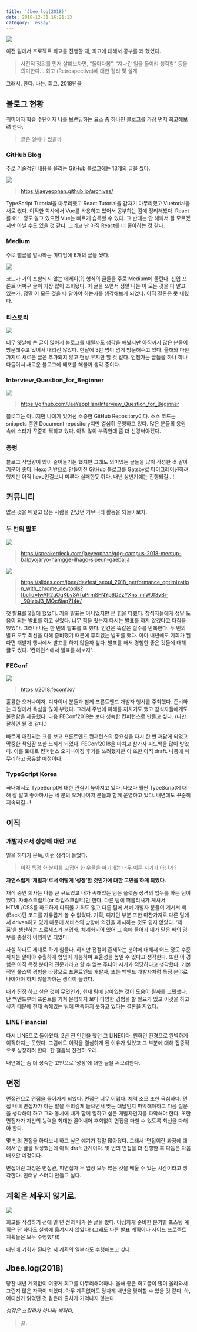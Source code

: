```yaml
---
title: 'Jbee.log(2018)'
date: 2018-12-31 16:21:13
category: 'essay'
---
```


![](./images/2018_retro_1.png)

이전 팀에서 프로젝트 회고를 진행할 때, 회고에 대해서 공부를 꽤 했었다.

> 사전적 정의를 먼저 살펴보자면, “돌아다봄”, “지나간 일을 돌이켜 생각함” 등을 의미한다… 회고 (Retrospective)에 대한 정리 및 설계

그래서. 한다. 나는. 회고. 2018년을

## 블로그 현황

취미이자 학습 수단이자 나를 브랜딩하는 요소 중 하나인 블로그를 가장 먼저 회고해보려 한다.

> 글은 얼마나 썼을까

### GitHub Blog

주로 기술적인 내용을 올리는 GitHub 블로그에는 13개의 글을 썼다.

![](./images/2018_retro_2.png)

> https://jaeyeophan.github.io/archives/

TypeScript Tutorial을 마무리했고 React Tutorial을 갑자기 마무리했고 Vuetorial을 새로 썼다. 이직한 회사에서 Vue를 사용하고 있어서 공부하는 김에 정리해봤다. React를 어느 정도 알고 있으면 Vue는 빠르게 습득할 수 있다. 그 반대는 안 해봐서 잘 모르겠지만 아닐 수도 있을 것 같다. 그리고 난 아직 React를 더 좋아하는 것 같다.

### Medium

주로 뻘글을 발사하는 미디엄에 6개의 글을 썼다.

![](./images/2018_retro_3.png)

코드가 거의 포함되지 않는 에세이(?) 형식의 글들을 주로 Medium에 올린다. 신입 프론트 어쩌구 글이 가장 많이 조회됐다. 이 글을 쓰면서 정말 나는 이 모든 것을 다 알고 있는가, 정말 이 모든 것을 다 알아야 하는가를 생각해보게 되었다. 아직 결론은 못 내렸다.

### 티스토리

![](./images/2018_retro_4.png)

너무 옛날에 쓴 글이 많아서 블로그를 내릴까도 생각을 해봤지만 아직까지 많은 분들이 방문해주고 있어서 내리진 않았다. 한달에 3만 명이 넘게 방문해주고 있다. 올해와 마찬가지로 새로운 글은 추가되지 않고 현상 유지만 할 것 같다. 언젠가는 글들을 하나 하나 다듬어서 새로운 블로그에 배포를 해볼까 생각 중이다.

### Interview_Question_for_Beginner

![](./images/2018_retro_5.png)

> https://github.com/JaeYeopHan/Interview_Question_for_Beginner

블로그는 아니지만 나에게 있어선 소중한 GitHub Repository이다. 소스 코드는 snippets 뿐인 Document repository지만 열심히 운영하고 있다. 많은 분들의 응원 속에 스타가 꾸준히 찍히고 있다. 아직 많이 부족한데 좀 더 신경써야겠다.

### 총평

블로그 작업량이 많이 줄어들기는 했지만 그래도 의미있는 글들을 많이 작성한 것 같아 기분이 좋다. Hexo 기반으로 만들어진 GitHub 블로그를 Gatsby로 마이그레이션하려 했지만 아직 hexo인걸보니 미루다 실패한듯 하다. 내년 상반기에는 진행되길…!

## 커뮤니티

많은 것을 배웠고 많은 사람을 만났던 커뮤니티 활동을 되돌아보자.

### 두 번의 발표

![](./images/2018_retro_6.png)

> https://speakerdeck.com/jaeyeophan/gdg-campus-2018-meetup-balpyojaryo-hamgge-ilhago-sipeun-gaebalja

![](./images/2018_retro_7.png)

> https://slides.com/jbee/devfest_seoul_2018_performance_optimization_with_chrome_devtools?fbclid=IwAR2uOqKbvSATuPrmSFNYp6DZzYXns_mlWJf3yBi-_SQlzbJ3_MQc6iaq714#/

첫 발표를 2월에 했었다. 기술 발표는 아니었지만 온 힘을 다했다. 참석자들에게 정말 도움이 되는 발표를 하고 싶었다. 너무 힘을 줬는지 다시는 발표를 하지 않겠다고 다짐을 했었다. 그러나 나는 한 번의 발표를 또 했다. 인간은 똑같은 실수를 반복한다. 두 번의 발표 모두 최선을 다해 준비했기 때문에 후회없는 발표를 했다. 아마 내년에도 기회가 된다면 개발자 행사에서 발표를 하지 않을까 싶다. 발표를 해서 경험한 좋은 것들에 대해 글도 썼다. ‘컨퍼런스에서 발표를 해보자'.

### FEConf

![](./images/2018_retro_8.png)

> https://2018.feconf.kr/

훌륭한 오거나이저, 디자이너 분들과 함께 프론트엔드 개발자 행사를 주최했다. 준비하는 과정에서 욕심을 많이 부렸다. 그래서 주변에 피해를 끼치기도 했고 참석자들에게도 불편함을 제공했다. 다음 FEConf2019는 보다 성숙한 컨퍼런스로 만들고 싶다. (나만 잘하면 될 것 같다.)

빠르게 매진되는 표를 보고 프론트엔드 컨퍼런스의 중요성을 다시 한 번 깨닫게 되었고 막중한 책임감 또한 느끼게 되었다. FEConf2018을 마치고 참가자 피드백을 많이 받았다. 이를 토대로 컨퍼런스 오거나이징 후기를 쓰려했지만 이 또한 아직 draft. 나중에 마무리하고 공유할 예정이다.

### TypeScript Korea

국내에서도 TypeScript에 대한 관심이 높아지고 있다. 나보다 훨씬 TypeScript에 대해 잘 알고 좋아하시는 세 분의 오거나이저 분들과 함께 운영하고 있다. 내년에도 꾸준히 지속되길…!

## 이직

### 개발자로서 성장에 대한 고민

일을 하다가 문득, 이런 생각이 들었다.

> 아직 특정 한 분야를 꼬집어 한 우물을 파기에는 너무 이른 시기가 아닌가?

**자연스럽게 ‘개발자’로서 어떻게 ‘성장’할 것인가에 대한 고민을 하게 되었다.**

재직 중인 회사는 나름 큰 규모였고 내가 속해있는 팀은 플랫폼 성격의 업무를 하는 팀이었다. 자바스크립트(or 타입스크립트)만 한다. 다른 팀에 퍼블리셔가 계셔서 HTML/CSS를 하드하게 다뤄볼 기회도 없고 다른 팀에 서버 개발자 분들이 계셔서 백(Back)단 코드를 자유롭게 볼 수 없었다. 기획, 디자인 부분 또한 마찬가지로 다른 팀에서 driven하고 있기 때문에 서비스의 방향에 의견을 제시하는 것도 쉽지 않았다. ‘제품’을 생산하는 프로세스가 분업화, 체계화되어 있어 그 속에 들어가 내가 맡은 바의 임무를 충실히 이행하면 되었다.

사실 하나도 제대로 하기 힘들다. 하지만 접점이 존재하는 분야에 대해서 어느 정도 수준까지는 알아야 수월하게 협업이 가능하며 효율성을 높일 수 있다고 생각한다. 또한 이 경험은 아직 특정 분야의 전문가라고 할 수 없는 주니어 시기가 적당하다고 생각했다. 기본적인 풀스택 경험을 바탕으로 프론트엔드 개발자, 또는 백엔드 개발자처럼 특정 분야로 나아가야 하지 않을까하는 생각이 들었다.

내가 진정 하고 싶은 것이 무엇인가, 현재 팀에 남아있는 것이 도움이 될까를 고민했다. 난 백엔드부터 프론트를 거쳐 운영까지 보다 다양한 경험을 할 필요가 있고 이것을 하고 싶기 때문에 현재 속해있는 팀에 만족하지 못하고 있다는 결론을 지었다.

### LINE Financial

다시 LINE으로 돌아왔다. 2년 전 인턴을 했던 그 LINE이다. 원하던 환경으로 완벽하게 이직하지는 못했다. 그럼에도 이직을 결심하게 된 이유가 있었고 그 부분에 대해 집중적으로 성장하려 한다. 한 걸음씩 천천히 오래.

내년에는 좀 더 성숙한 고민으로 ‘성장’에 대한 글을 써보려한다.

## 면접

면접관으로 면접을 들어가게 되었다. 면접은 너무 어렵다. 체력 소모 또한 극심하다. 면접 내내 면접자가 하는 말을 주의깊게 들으면서 맞는 대답인지 파악해야하고 다음 질문을 생각해야 하고 그와 동시에 내가 함께 일하고 싶은 개발자인지를 파악해야 한다. 또한 면접자가 자신의 능력을 최대한 끌어내어 후회없이 면접을 마칠 수 있도록 최선을 다해야 한다.

몇 번의 면접을 하다보니 하고 싶은 얘기가 정말 많아졌다. 그래서 ‘면접이란 과정에 대해서'란 글을 작성했는데 아직 draft 단계이다. 몇 번의 면접을 더 진행한 후 다듬은 다음 배포할 예정이다.

면접이란 과정은 면접관, 피면접자 두 입장 모두 많은 것을 배울 수 있는 시간이라고 생각한다. 인터뷰 스터디 만들고 싶다.

## 계획은 세우지 않기로.

![](./images/2018_retro_9.png)

회고를 작성하기 전에 일 년 전의 내가 쓴 글을 봤다. 야심차게 준비한 분기별 포스팅 계획은 단 하나도 실행에 옮겨지지 않았다! (그래도 다른 발표 계획이나 사이드 프로젝트 계획들은 모두 수행했다!)

내년에 기회가 된다면 저 계획의 일부라도 수행해보고 싶다.

## Jbee.log(2018)

당찬 내년 계획없이 어떻게 회고를 마무리해야하나. 올해 좋은 회고글이 많이 올라와서 그런지 많은 자극이 되었다. 아무 계획없어도 당차게 내년을 맞이할 수 있을 것 같다. 아, 어디선가 읽었던 것 같은데 출처가 기억나지 않는다.

_성장은 스칼라가 아니라 벡터다._

> 끝.
